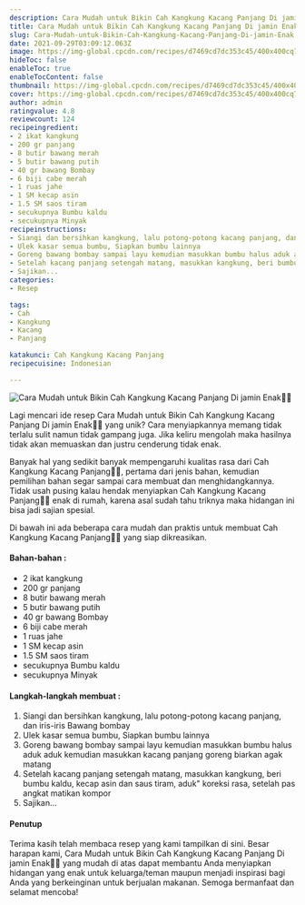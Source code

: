 ```yaml
---
description: Cara Mudah untuk Bikin Cah Kangkung Kacang Panjang Di jamin Enak"
title: Cara Mudah untuk Bikin Cah Kangkung Kacang Panjang Di jamin Enak
slug: Cara-Mudah-untuk-Bikin-Cah-Kangkung-Kacang-Panjang-Di-jamin-Enak
date: 2021-09-29T03:09:12.063Z
image: https://img-global.cpcdn.com/recipes/d7469cd7dc353c45/400x400cq70/photo.jpg
hideToc: false
enableToc: true
enableTocContent: false
thumbnail: https://img-global.cpcdn.com/recipes/d7469cd7dc353c45/400x400cq70/photo.jpg
cover: https://img-global.cpcdn.com/recipes/d7469cd7dc353c45/400x400cq70/photo.jpg
author: admin
ratingvalue: 4.8
reviewcount: 124
recipeingredient:
- 2 ikat kangkung
- 200 gr panjang
- 8 butir bawang merah
- 5 butir bawang putih
- 40 gr bawang Bombay
- 6 biji cabe merah
- 1 ruas jahe
- 1 SM kecap asin
- 1.5 SM saos tiram
- secukupnya Bumbu kaldu
- secukupnya Minyak
recipeinstructions:
- Siangi dan bersihkan kangkung, lalu potong-potong kacang panjang, dan iris-iris Bawang bombay
- Ulek kasar semua bumbu, Siapkan bumbu lainnya
- Goreng bawang bombay sampai layu kemudian masukkan bumbu halus aduk aduk kemudian masukkan kacang panjang goreng biarkan agak matang
- Setelah kacang panjang setengah matang, masukkan kangkung, beri bumbu kaldu, kecap asin dan saus tiram, aduk" koreksi rasa, setelah pas angkat matikan kompor
- Sajikan...
categories:
- Resep

tags:
- Cah
- Kangkung
- Kacang
- Panjang

katakunci: Cah Kangkung Kacang Panjang
recipecuisine: Indonesian

---
```


![Cara Mudah untuk Bikin Cah Kangkung Kacang Panjang Di jamin Enak👩‍🍳](https://img-global.cpcdn.com/recipes/d7469cd7dc353c45/400x400cq70/photo.jpg)

Lagi mencari ide resep Cara Mudah untuk Bikin Cah Kangkung Kacang Panjang Di jamin Enak👩‍🍳 yang unik? Cara menyiapkannya memang tidak terlalu sulit namun tidak gampang juga. Jika keliru mengolah maka hasilnya tidak akan memuaskan dan justru cenderung tidak enak.

Banyak hal yang sedikit banyak mempengaruhi kualitas rasa dari Cah Kangkung Kacang Panjang👩‍🍳, pertama dari jenis bahan, kemudian pemilihan bahan segar sampai cara membuat dan menghidangkannya. Tidak usah pusing kalau hendak menyiapkan Cah Kangkung Kacang Panjang👩‍🍳 enak di rumah, karena asal sudah tahu triknya maka hidangan ini bisa jadi sajian spesial.

Di bawah ini ada beberapa cara mudah dan praktis untuk membuat Cah Kangkung Kacang Panjang👩‍🍳 yang siap dikreasikan.

<!--inarticleads1-->

#### Bahan-bahan :

- 2 ikat kangkung
- 200 gr panjang
- 8 butir bawang merah
- 5 butir bawang putih
- 40 gr bawang Bombay
- 6 biji cabe merah
- 1 ruas jahe
- 1 SM kecap asin
- 1.5 SM saos tiram
- secukupnya Bumbu kaldu
- secukupnya Minyak

<!--inarticleads2-->

#### Langkah-langkah membuat :

1. Siangi dan bersihkan kangkung, lalu potong-potong kacang panjang, dan iris-iris Bawang bombay
1. Ulek kasar semua bumbu, Siapkan bumbu lainnya
1. Goreng bawang bombay sampai layu kemudian masukkan bumbu halus aduk aduk kemudian masukkan kacang panjang goreng biarkan agak matang
1. Setelah kacang panjang setengah matang, masukkan kangkung, beri bumbu kaldu, kecap asin dan saus tiram, aduk" koreksi rasa, setelah pas angkat matikan kompor
1. Sajikan...

#### Penutup

Terima kasih telah membaca resep yang kami tampilkan di sini. Besar harapan kami, Cara Mudah untuk Bikin Cah Kangkung Kacang Panjang Di jamin Enak👩‍🍳 yang mudah di atas dapat membantu Anda menyiapkan hidangan yang enak untuk keluarga/teman maupun menjadi inspirasi bagi Anda yang berkeinginan untuk berjualan makanan. Semoga bermanfaat dan selamat mencoba!